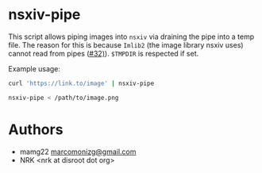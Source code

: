 # nsxiv-pipe

This script allows piping images into `nsxiv` via draining the pipe into a temp
file. The reason for this is because `Imlib2` (the image library nsxiv uses)
cannot read from pipes
([#32)](https://github.com/nsxiv/nsxiv/issues/32#issuecomment-957224839)).
`$TMPDIR` is respected if set.

Example usage:

```sh
curl 'https://link.to/image' | nsxiv-pipe

nsxiv-pipe < /path/to/image.png
```

# Authors

* mamg22 <marcomonizg@gmail.com>
* NRK \<nrk at disroot dot org>
